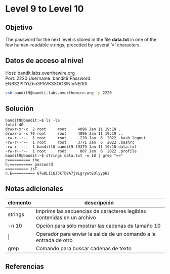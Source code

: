 # Level 9 to Level 10

## Objetivo
The password for the next level is stored in the file **data.txt** in one of the few human-readable strings, preceded by several ‘=’ characters.

## Datos de acceso al nivel
Host: bandit.labs.overthewire.org  
Port: 2220
Username: bandit9
Password: EN632PlfYiZbn3PhVK3XOGSlNInNE00t
```bash
ssh bandit9@bandit.labs.overthewire.org -p 2220
```


## Solución
```
bandit9@bandit:~$ ls -la
total 40
drwxr-xr-x  2 root     root     4096 Jan 11 19:18 .
drwxr-xr-x 70 root     root     4096 Jan 11 19:19 ..
-rw-r--r--  1 root     root      220 Jan  6  2022 .bash_logout
-rw-r--r--  1 root     root     3771 Jan  6  2022 .bashrc
-rw-r-----  1 bandit10 bandit9 19379 Jan 11 19:18 data.txt
-rw-r--r--  1 root     root      807 Jan  6  2022 .profile
bandit9@bandit:~$ strings data.txt -n 10 | grep "=="
c========== the
h;========== password
========== isT
n.E========== G7w8LIi6J3kTb8A7j9LgrywtEUlyyp6s
```

## Notas adicionales
| elemento | descripción | 
|----------|-------------|
| strings | Imprime las secuencias de caracteres legibles contenidas en un archivo |
| -n 10 | Opción para sólo mostrar las cadenas de tamaño 10 |
| \| | Operador para enviar la salida de un comando a la entrada de otro  |
| grep | Comando para buscar cadenas de texto |

## Referencias

